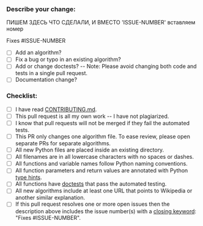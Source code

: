 ### Describe your change:

ПИШЕМ ЗДЕСЬ ЧТО СДЕЛАЛИ, И ВМЕСТО 'ISSUE-NUMBER' вставляем номер 

Fixes #ISSUE-NUMBER

* [ ] Add an algorithm?
* [ ] Fix a bug or typo in an existing algorithm?
* [ ] Add or change doctests? -- Note: Please avoid changing both code and tests in a single pull request.
* [ ] Documentation change?

### Checklist:
* [ ] I have read [CONTRIBUTING.md](https://github.com/SENATOROVAI/pre-commit/blob/main/CONTRIBUTING.md).
* [ ] This pull request is all my own work -- I have not plagiarized.
* [ ] I know that pull requests will not be merged if they fail the automated tests.
* [ ] This PR only changes one algorithm file.  To ease review, please open separate PRs for separate algorithms.
* [ ] All new Python files are placed inside an existing directory.
* [ ] All filenames are in all lowercase characters with no spaces or dashes.
* [ ] All functions and variable names follow Python naming conventions.
* [ ] All function parameters and return values are annotated with Python [type hints](https://docs.python.org/3/library/typing.html).
* [ ] All functions have [doctests](https://docs.python.org/3/library/doctest.html) that pass the automated testing.
* [ ] All new algorithms include at least one URL that points to Wikipedia or another similar explanation.
* [ ] If this pull request resolves one or more open issues then the description above includes the issue number(s) with a [closing keyword](https://docs.github.com/en/issues/tracking-your-work-with-issues/linking-a-pull-request-to-an-issue): "Fixes #ISSUE-NUMBER".
